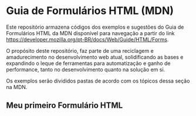 # Guia de Formulários HTML (MDN)

Este repositório armazena códigos dos exemplos e sugestões do Guia de Formulários HTML da MDN disponível para navegação a partir do link https://developer.mozilla.org/pt-BR/docs/Web/Guide/HTML/Forms. 

O propósito deste repositório, faz parte de uma reciclagem e amadurecimento no desenvolvimento web atual, solidificando as bases e expandindo o leque de ferramentas para automatização e ganho de performance, tanto no desenvolvimento quanto na solução em si.

Os exemplos serão divididos pastas de acordo com os tópicos dessa seção na MDN.

## Meu primeiro Formulário HTML